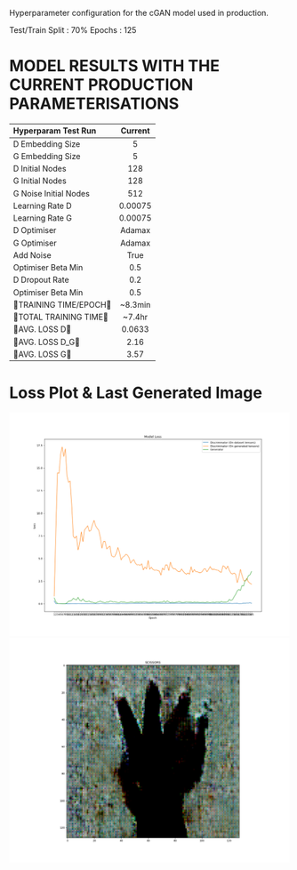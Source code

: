 Hyperparameter configuration for the cGAN model used in production.

Test/Train Split : 70%
Epochs : 125

# MODEL RESULTS WITH THE CURRENT PRODUCTION PARAMETERISATIONS

| Hyperparam Test Run       |  Current  |  
| :---------                | :-:       | 
| D Embedding Size          | 5         |  
| G Embedding Size          | 5         |   
| D Initial Nodes           | 128       | 
| G Initial Nodes           | 128       | 
| G Noise Initial Nodes     | 512       |   
| Learning Rate D           | 0.00075   | 
| Learning Rate G           | 0.00075   | 
| D Optimiser               | Adamax    |   
| G Optimiser               | Adamax    |   
| Add Noise                 | True      |   
| Optimiser Beta Min        | 0.5       |   
| D Dropout Rate            | 0.2       |    
| Optimiser Beta Min        | 0.5       |    
| 🔴TRAINING TIME/EPOCH🔴    | ~8.3min   |    
| 🔴TOTAL TRAINING TIME🔴    | ~7.4hr    |   
| 🔴AVG. LOSS D🔴            | 0.0633    |  
| 🔴AVG. LOSS D_G🔴          | 2.16      |     
| 🔴AVG. LOSS G🔴            | 3.57      |    

# Loss Plot & Last Generated Image

![Models Loss Plot](img/prod/evaluation.png "Models Loss Plot")
![Last Generated Image](img/prod/trainingSample.png "Last Generated Image")
